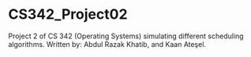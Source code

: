 # CS342_Project02
Project 2 of CS 342 (Operating Systems) simulating different scheduling algorithms. Written by: Abdul Razak Khatib, and Kaan Ateşel.
